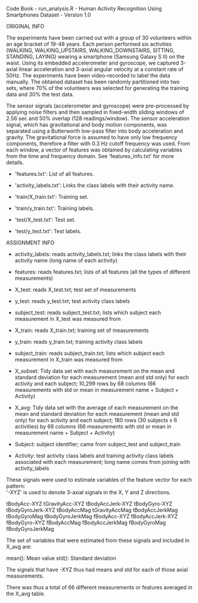 Code Book - run_analysis.R - Human Activity Recognition Using Smartphones Dataset - Version 1.0

ORIGINAL INFO

The experiments have been carried out with a group of 30 volunteers within an age bracket of 19-48 years. Each person performed six activities (WALKING, WALKING_UPSTAIRS, WALKING_DOWNSTAIRS, SITTING, STANDING, LAYING) wearing a smartphone (Samsung Galaxy S II) on the waist. Using its embedded accelerometer and gyroscope, we captured 3-axial linear acceleration and 3-axial angular velocity at a constant rate of 50Hz. The experiments have been video-recorded to label the data manually. The obtained dataset has been randomly partitioned into two sets, where 70% of the volunteers was selected for generating the training data and 30% the test data. 

The sensor signals (accelerometer and gyroscope) were pre-processed by applying noise filters and then sampled in fixed-width sliding windows of 2.56 sec and 50% overlap (128 readings/window). The sensor acceleration signal, which has gravitational and body motion components, was separated using a Butterworth low-pass filter into body acceleration and gravity. The gravitational force is assumed to have only low frequency components, therefore a filter with 0.3 Hz cutoff frequency was used. From each window, a vector of features was obtained by calculating variables from the time and frequency domain. See 'features_info.txt' for more details.

- 'features.txt': List of all features.

- 'activity_labels.txt': Links the class labels with their activity name.

- 'train/X_train.txt': Training set.

- 'train/y_train.txt': Training labels.

- 'test/X_test.txt': Test set.

- 'test/y_test.txt': Test labels.

ASSIGNMENT INFO

- activity_labels: reads activity_labels.txt; links the class labels with their activity name (long name of each activity)

- features: reads features.txt; lists of all features (all the types of different measurements)

- X_test: reads X_test.txt; test set of measurements

- y_test: reads y_test.txt; test activity class labels

- subject_test: reads subject_test.txt; lists which subject each measurement in X_test was measured from

- X_train: reads X_train.txt; training set of measurements

- y_train: reads y_train.txt; training activity class labels

- subject_train: reads subject_train.txt; lists which subject each measurement in X_train was measured from

- X_subset: Tidy data set with each measurement on the mean and standard deviation for each measurement (mean and std only) for each activity and each subject; 10,299 rows by 68 columns (66 measurements with std or mean in measurement name + Subject + Activity)

- X_avg: Tidy data set with the average of each measurement on the mean and standard deviation for each measurement (mean and std only) for each activity and each subject; 180 rows (30 subjects x 6 activities) by 68 columns (66 measurements with std or mean in measurement name + Subject + Activity)

- Subject: subject identifier; came from subject_test and subject_train

- Activity: test activity class labels and training activity class labels associated with each measurement; long name comes from joining with activity_labels

These signals were used to estimate variables of the feature vector for each pattern:  
'-XYZ' is used to denote 3-axial signals in the X, Y and Z directions.

tBodyAcc-XYZ
tGravityAcc-XYZ
tBodyAccJerk-XYZ
tBodyGyro-XYZ
tBodyGyroJerk-XYZ
tBodyAccMag
tGravityAccMag
tBodyAccJerkMag
tBodyGyroMag
tBodyGyroJerkMag
fBodyAcc-XYZ
fBodyAccJerk-XYZ
fBodyGyro-XYZ
fBodyAccMag
fBodyAccJerkMag
fBodyGyroMag
fBodyGyroJerkMag

The set of variables that were estimated from these signals and included in X_avg are: 

mean(): Mean value
std(): Standard deviation

The signals that have -XYZ thus had means and std for each of those axial measurements.

There was thus a total of 66 different measurements or features averaged in the X_avg table.